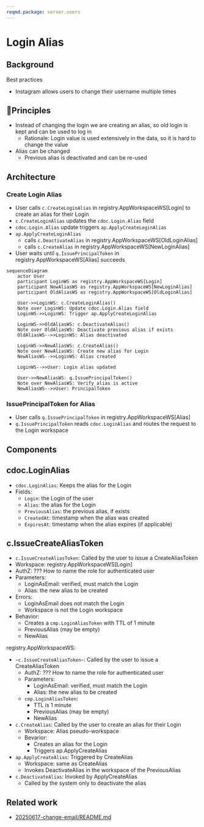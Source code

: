 ```yaml
---
reqmd.package: server.users
---
```


# Login Alias

## Background

Best practices

- Instagram allows users to change their username multiple times

## 🏡Principles

- Instead of changing the login we are creating an alias, so old login is kept and can be used to log in
  - Rationale: Login value is used extensively in the data, so it is hard to change the value
- Alias can be changed
  - Previous alias is deactivated and can be re-used

## Architecture

### Create Login Alias

- User calls `c.CreateLoginAlias` in registry.AppWorkspaceWS[Login] to create an alias for their Login
- `c.CreateLoginAlias` updates the `cdoc.Login.Alias` field
- `cdoc.Login.Alias` update triggers `ap.ApplyCreateLoginAlias`
- `ap.ApplyCreateLoginAlias`
  - calls `c.DeactivateAlias` in registry.AppWorkspaceWS[OldLoginAlias]
  - calls `c.CreateAlias` in registry.AppWorkspaceWS[NewLoginAlias]
- User waits until `q.IssuePrincipalToken` in registry.AppWorkspaceWS[Alias] succeeds

```mermaid
sequenceDiagram
    actor User
    participant LoginWS as registry.AppWorkspaceWS[Login]
    participant NewAliasWS as registry.AppWorkspaceWS[NewLoginAlias]
    participant OldAliasWS as registry.AppWorkspaceWS[OldLoginAlias]
    
    User->>LoginWS: c.CreateLoginAlias()
    Note over LoginWS: Update cdoc.Login.Alias field
    LoginWS->>LoginWS: Trigger ap.ApplyCreateLoginAlias
    
    LoginWS->>OldAliasWS: c.DeactivateAlias()
    Note over OldAliasWS: Deactivate previous alias if exists
    OldAliasWS-->>LoginWS: Alias deactivated
    
    LoginWS->>NewAliasWS: c.CreateAlias()
    Note over NewAliasWS: Create new alias for Login
    NewAliasWS-->>LoginWS: Alias created
    
    LoginWS-->>User: Login alias updated
    
    User->>NewAliasWS: q.IssuePrincipalToken()
    Note over NewAliasWS: Verify alias is active
    NewAliasWS-->>User: PrincipalToken
```

### IssuePrincipalToken for Alias

- User calls `q.IssuePrincipalToken` in registry.AppWorkspaceWS[Alias]
- `q.IssuePrincipalToken` reads `cdoc.LoginAlias` and routes the request to the Login workspace

## Components

## cdoc.LoginAlias

- `cdoc.LoginAlias`: Keeps the alias for the Login
- Fields:
  - `Login`: the Login of the user
  - `Alias`: the alias for the Login
  - `PreviousAlias`: the previous alias, if exists
  - `CreatedAt`: timestamp when the alias was created
  - `ExpiresAt`: timestamp when the alias expires (if applicable)

## c.IssueCreateAliasToken

- `c.IssueCreateAliasToken`: Called by the user to issue a CreateAliasToken
- Workspace: registry.AppWorkspaceWS[Login]
- AuthZ: ??? How to name the role for authenticated user
- Parameters:
  - LoginAsEmail: verified, must match the Login
  - Alias: the new alias to be created
- Errors:
  - LoginAsEmail does not match the Login
  - Workspace is not the Login workspace
- Behavior:
  - Creates a `cmp.LoginAliasToken` with TTL of 1 minute
  - PreviousAlias (may be empty)
  - NewAlias

registry.AppWorkspaceWS:

- `~c.IssueCreateAliasToken~`: Called by the user to issue a CreateAliasToken
  - AuthZ: ??? How to name the role for authenticated user
  - Parameters:
    - LoginAsEmail: verified, must match the Login
    - Alias: the new alias to be created
  - `cmp.LoginAliasToken`:
    - TTL is 1 minute
    - PreviousAlias (may be empty)
    - NewAlias
- `c.CreateAlias`: Called by the user to create an alias for their Login
  - Workspace: Alias pseudo-workspace
  - Bevarior:
    - Creates an alias for the Login
    - Triggers ap.ApplyCreateAlias
- `ap.ApplyCreateAlias`: Triggered by CreateAlias
  - Workspace: same as CreateAlias
  - Invokes DeactivateAlias in the workspace of the PreviousAlias
- `c.DeactivateAlias`: Invoked by ApplyCreateAlias
  - Called by the system only to deactivate the alias

## Related work

- [20250617-change-email/README.md](../../rsch/20250617-change-email/README.md)
